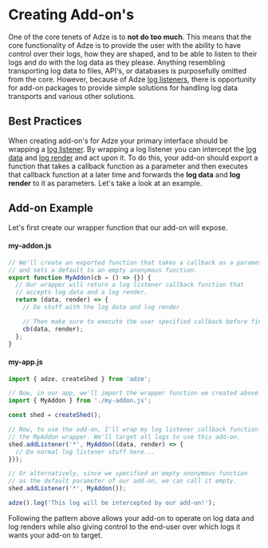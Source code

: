 # Creating Add-on's

One of the core tenets of Adze is to **not do too much**. This means that the core functionality of Adze is to provide the user with the ability to have control over their logs, how they are shaped, and to be able to listen to their logs and do with the log data as they please. Anything resembling transporting log data to files, API's, or databases is purposefully omitted from the core. However, because of Adze [log listeners](../guide/shed-concepts.md#listeners), there is opportunity for add-on packages to provide simple solutions for handling log data transports and various other solutions.

## Best Practices

When creating add-on's for Adze your primary interface should be wrapping a [log listener](../guide/shed-concepts.md#listeners). By wrapping a log listener you can intercept the [log data](../guide/data.md#label-data-object) and [log render](../guide/data.md#log-render) and act upon it. To do this, your add-on should export a function that takes a callback function as a parameter and then executes that callback function at a later time and forwards the **log data** and **log render** to it as parameters. Let's take a look at an example.

## Add-on Example

Let's first create our wrapper function that our add-on will expose.

#### my-addon.js

```javascript
// We'll create an exported function that takes a callback as a parameter
// and sets a default to an empty anonymous function.
export function MyAddon(cb = () => {}) {
  // Our wrapper will return a log listener callback function that
  // accepts log data and a log render.
  return (data, render) => {
    // Do stuff with the log data and log render

    // Then make sure to execute the user specified callback before finishing.
    cb(data, render);
  };
}
```

#### my-app.js

```javascript
import { adze, createShed } from 'adze';

// Now, in our app, we'll import the wrapper function we created above.
import { MyAddon } from './my-addon.js';

const shed = createShed();

// Now, to use the add-on, I'll wrap my log listener callback function with
// the MyAddon wrapper. We'll target all logs to use this add-on.
shed.addListener('*', MyAddon((data, render) => {
  // Do normal log listener stuff here...
}));

// Or alternatively, since we specified an empty anonymous function 
// as the default parameter of our add-on, we can call it empty.
shed.addListener('*', MyAddon());

adze().log('This log will be intercepted by our add-on!');
```

Following the pattern above allows your add-on to operate on log data and log renders while also giving control to the end-user over which logs it wants your add-on to target.